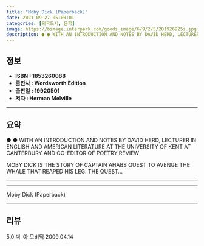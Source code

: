 ```yaml
---
title: "Moby Dick (Paperback)"
date: 2021-09-27 05:00:01
categories: [외국도서, 문학]
image: https://bimage.interpark.com/goods_image/6/9/2/5/201926925s.jpg
description: ● ● WITH AN INTRODUCTION AND NOTES BY DAVID HERD, LECTURER IN ENGLISH AND AMERICAN LITERATURE AT THE UNIVERSITY OF KENT AT CANTERBURY AND CO-EDITOR OF POETRY
---
```


## **정보**

- **ISBN : 1853260088**
- **출판사 : Wordsworth Edition**
- **출판일 : 19920501**
- **저자 : Herman Melville**

------



## **요약**

●  ●  WITH AN INTRODUCTION AND NOTES BY DAVID HERD, LECTURER IN ENGLISH AND AMERICAN LITERATURE AT THE UNIVERSITY OF KENT AT CANTERBURY AND CO-EDITOR OF POETRY REVIEW

MOBY DICK IS THE STORY OF CAPTAIN AHABS QUEST TO AVENGE THE WHALE THAT REAPED HIS LEG. THE QUEST... 

------



------


Moby Dick (Paperback) 

------


## **리뷰** 

5.0 박-아 모비딕 2009.04.14 <br/>